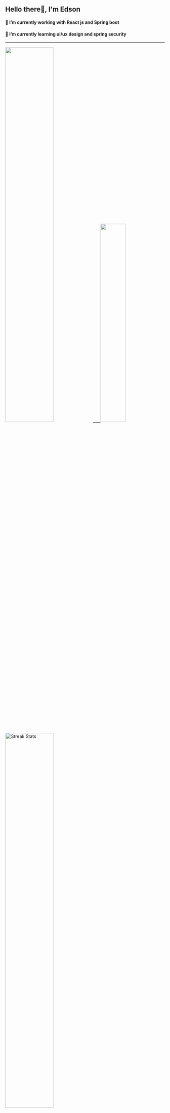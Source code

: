 
## Hello there👋, I'm Edson 

#### 🔭 I’m currently working with React js and Spring boot 
#### 🌱 I’m currently learning ui/ux design and spring security
---
    
  

 <p align="left">
  <a href="https://github.com/EdsonNhancale">
  <img width=55% src="https://github-readme-stats.vercel.app/api?username=EdsonNhancale&show_icons=true&theme=dracula&include_all_commits=true&count_private=true"/>&nbsp;&nbsp;&nbsp;&nbsp;&nbsp;
  <img  width=40% src="https://github-readme-stats.vercel.app/api/top-langs/?username=EdsonNhancale&layout=compact&langs_count=7&theme=dracula"/>
</p>

  <p align="left">
    <a href="https://github.com/EdsonNhancale"><img width=55% alt="Streak Stats" src="https://github-readme-streak-stats.herokuapp.com/?user=EdsonNhancale&theme=dracula"/></a>
   </p>

 
 <!--START_SECTION:waka-->

```txt
From: 16 November 2022 - To: 11 January 2025

Total Time: 1,258 hrs 39 mins

TypeScript        567 hrs 53 mins ███████████▒░░░░░░░░░░░░░   45.12 %
JavaScript        466 hrs 57 mins █████████▒░░░░░░░░░░░░░░░   37.10 %
JSON              93 hrs 33 mins  ██░░░░░░░░░░░░░░░░░░░░░░░   07.43 %
Python            27 hrs 48 mins  ▓░░░░░░░░░░░░░░░░░░░░░░░░   02.21 %
Other             19 hrs 32 mins  ▒░░░░░░░░░░░░░░░░░░░░░░░░   01.55 %
```

<!--END_SECTION:waka-->

<div> 
  <a href="www.linkedin.com/in/edson-nhancale-7849781a6" target="_blank"><img src="https://img.shields.io/badge/-LinkedIn-%230077B5?style=for-the-badge&logo=linkedin&logoColor=white" target="_blank"></a> 

</div>

